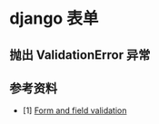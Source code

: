 # django 表单


## 抛出 ValidationError 异常


## 参考资料

- [1] [Form and field validation](https://docs.djangoproject.com/en/2.1/ref/forms/validation/)